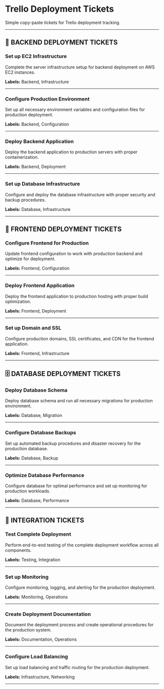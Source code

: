 # Trello Deployment Tickets

Simple copy-paste tickets for Trello deployment tracking.

---

## 🚀 **BACKEND DEPLOYMENT TICKETS**

### **Set up EC2 Infrastructure**

Complete the server infrastructure setup for backend deployment on AWS EC2 instances.

**Labels:** Backend, Infrastructure

---

### **Configure Production Environment**

Set up all necessary environment variables and configuration files for production deployment.

**Labels:** Backend, Configuration

---

### **Deploy Backend Application**

Deploy the backend application to production servers with proper containerization.

**Labels:** Backend, Deployment

---

### **Set up Database Infrastructure**

Configure and deploy the database infrastructure with proper security and backup procedures.

**Labels:** Database, Infrastructure

---

## 🎨 **FRONTEND DEPLOYMENT TICKETS**

### **Configure Frontend for Production**

Update frontend configuration to work with production backend and optimize for deployment.

**Labels:** Frontend, Configuration

---

### **Deploy Frontend Application**

Deploy the frontend application to production hosting with proper build optimization.

**Labels:** Frontend, Deployment

---

### **Set up Domain and SSL**

Configure production domains, SSL certificates, and CDN for the frontend application.

**Labels:** Frontend, Infrastructure

---

## 🗄️ **DATABASE DEPLOYMENT TICKETS**

### **Deploy Database Schema**

Deploy database schema and run all necessary migrations for production environment.

**Labels:** Database, Migration

---

### **Configure Database Backups**

Set up automated backup procedures and disaster recovery for the production database.

**Labels:** Database, Backup

---

### **Optimize Database Performance**

Configure database for optimal performance and set up monitoring for production workloads.

**Labels:** Database, Performance

---

## 🔗 **INTEGRATION TICKETS**

### **Test Complete Deployment**

Perform end-to-end testing of the complete deployment workflow across all components.

**Labels:** Testing, Integration

---

### **Set up Monitoring**

Configure monitoring, logging, and alerting for the production deployment.

**Labels:** Monitoring, Operations

---

### **Create Deployment Documentation**

Document the deployment process and create operational procedures for the production system.

**Labels:** Documentation, Operations

---

### **Configure Load Balancing**

Set up load balancing and traffic routing for the production deployment.

**Labels:** Infrastructure, Networking

---